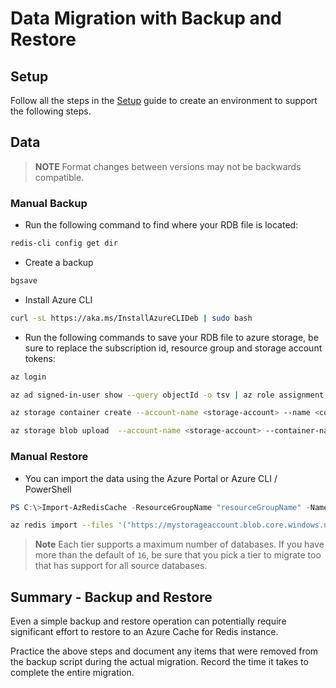 # Data Migration with Backup and Restore

## Setup

Follow all the steps in the [Setup](./../05_Appendix/00_Setup.md) guide to create an environment to support the following steps.

## Data

> **NOTE** Format changes between versions may not be backwards compatible.

### Manual Backup

- Run the following command to find where your RDB file is located:

```bash
redis-cli config get dir
```

- Create a backup

```bash
bgsave
```

- Install Azure CLI

```bash
curl -sL https://aka.ms/InstallAzureCLIDeb | sudo bash
```

- Run the following commands to save your RDB file to azure storage, be sure to replace the subscription id, resource group and storage account tokens:

```bash
az login

az ad signed-in-user show --query objectId -o tsv | az role assignment create --role "Storage Blob Data Contributor" --assignee @- --scope "/subscriptions/<subscription>/resourceGroups/<resource-group>/providers/Microsoft.Storage/storageAccounts/<storage-account>"

az storage container create --account-name <storage-account> --name <container> --auth-mode login

az storage blob upload  --account-name <storage-account> --container-name RedisBackup --name RedisBackup.rdb --file database.rdb --auth-mode login
```

### Manual Restore

- You can import the data using the Azure Portal or Azure CLI / PowerShell

```PowerShell
PS C:\>Import-AzRedisCache -ResourceGroupName "resourceGroupName" -Name "cacheName" -Files @("https://mystorageaccount.blob.core.windows.net/mycontainername/blobname?sv=2015-04-05&sr=b&sig=caIwutG2uDa0NZ8mjdNJdgOY8%2F8mhwRuGNdICU%2B0pI4%3D&st=2016-05-27T00%3A00%3A00Z&se=2016-05-28T00%3A00%3A00Z&sp=rwd") -Force
```

```bash
az redis import --files '("https://mystorageaccount.blob.core.windows.net/mycontainername/blobname?sv=2015-04-05&sr=b&sig=caIwutG2uDa0NZ8mjdNJdgOY8%2F8mhwRuGNdICU%2B0pI4%3D&st=2016-05-27T00%3A00%3A00Z&se=2016-05-28T00%3A00%3A00Z&sp=rwd")'  --file-format RDB --name "cacheName" --resource-group "resourceGroupName"            --subscription "subscriptionName"
```

> **Note** Each tier supports a maximum number of databases.  If you have more than the default of `16`, be sure that you pick a tier to migrate too that has support for all source databases.

## Summary - Backup and Restore

Even a simple backup and restore operation can potentially require significant effort to restore to an Azure Cache for Redis instance.

Practice the above steps and document any items that were removed from the backup script during the actual migration. Record the time it takes to complete the entire migration.
